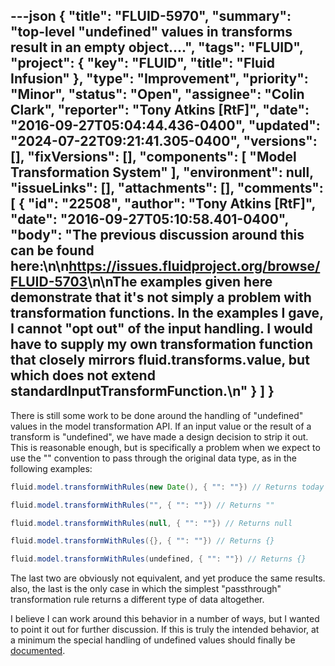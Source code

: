 ---json
{
  "title": "FLUID-5970",
  "summary": "top-level \"undefined\" values in transforms result in an empty object....",
  "tags": "FLUID",
  "project": {
    "key": "FLUID",
    "title": "Fluid Infusion"
  },
  "type": "Improvement",
  "priority": "Minor",
  "status": "Open",
  "assignee": "Colin Clark",
  "reporter": "Tony Atkins [RtF]",
  "date": "2016-09-27T05:04:44.436-0400",
  "updated": "2024-07-22T09:21:41.305-0400",
  "versions": [],
  "fixVersions": [],
  "components": [
    "Model Transformation System"
  ],
  "environment": null,
  "issueLinks": [],
  "attachments": [],
  "comments": [
    {
      "id": "22508",
      "author": "Tony Atkins [RtF]",
      "date": "2016-09-27T05:10:58.401-0400",
      "body": "The previous discussion around this can be found here:\n\n<https://issues.fluidproject.org/browse/FLUID-5703>\n\nThe examples given here demonstrate that it's not simply a problem with transformation functions.  In the examples I gave, I cannot \"opt out\" of the input handling.  I would have to supply my own transformation function that closely mirrors fluid.transforms.value, but which does not extend standardInputTransformFunction.\n"
    }
  ]
}
---
There is still some work to be done around the handling of "undefined" values in the model transformation API.  If an input value or the result of a transform is "undefined", we have made a design decision to strip it out.  This is reasonable enough, but is specifically a problem when we expect to use the "" convention to pass through the original data type, as in the following examples:

```java
fluid.model.transformWithRules(new Date(), { "": ""}) // Returns today's date

fluid.model.transformWithRules("", { "": ""}) // Returns ""

fluid.model.transformWithRules(null, { "": ""}) // Returns null

fluid.model.transformWithRules({}, { "": ""}) // Returns {}

fluid.model.transformWithRules(undefined, { "": ""}) // Returns {}
```

The last two are obviously not equivalent, and yet produce the same results.  also, the last is the only case in which the simplest "passthrough" transformation rule returns a different type of data altogether.

I believe I can work around this behavior in a number of ways, but I wanted to point it out for further discussion.  If this is truly the intended behavior, at a minimum the special handling of undefined values should finally be [documented](http://docs.fluidproject.org/infusion/development/ModelTransformationAPI.html).

        